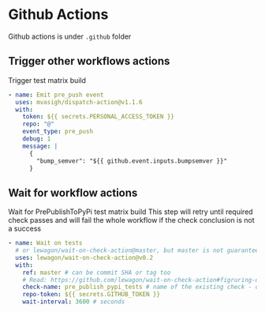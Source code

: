 # Github Actions

Github actions is under `.github` folder

## Trigger other workflows actions

Trigger test matrix build

```yaml
- name: Emit pre_push event
  uses: mvasigh/dispatch-action@v1.1.6
  with:
    token: ${{ secrets.PERSONAL_ACCESS_TOKEN }}
    repo: "@"
    event_type: pre_push
    debug: 1
    message: |
      {
        "bump_semver": "${{ github.event.inputs.bumpsemver }}"
      }
```

## Wait for workflow actions

Wait for PrePublishToPyPi test matrix build
This step will retry until required check passes
and will fail the whole workflow if the check conclusion is not a success

```yaml
- name: Wait on tests
  # or lewagon/wait-on-check-action@master, but master is not guaranteed to be stable ATM
  uses: lewagon/wait-on-check-action@v0.2
  with:
    ref: master # can be commit SHA or tag too
    # Read: https://github.com/lewagon/wait-on-check-action#figruring-out-check-name
    check-name: pre_publish_pypi_tests # name of the existing check - omit to wait for all checks
    repo-token: ${{ secrets.GITHUB_TOKEN }}
    wait-interval: 3600 # seconds
```
